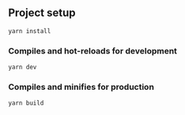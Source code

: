 ## Project setup

```
yarn install
```

### Compiles and hot-reloads for development

```
yarn dev
```

### Compiles and minifies for production

```
yarn build
```
